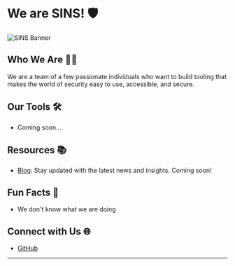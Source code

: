# We are SINS! 🛡️

![SINS Banner](https://example.com)

## Who We Are 🙋‍♂️

We are a team of a few passionate individuals who want to build tooling that makes the world of security easy to use, accessible, and secure.

## Our Tools 🛠️

- Coming soon...

## Resources 📚

- [Blog](https://example.com/blog): Stay updated with the latest news and insights. Coming soon!

## Fun Facts 🍿

- We don't know what we are doing

## Connect with Us 🌐

- [GitHub](https://github.com/S-I-N-S/hub)

---
